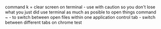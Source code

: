 command k = clear screen on terminal - use with caution so you don't lose what you just did
use terminal as much as posible to open things
command ~ - to switch between open files within one application
control tab - switch between different tabs on chrome
test
